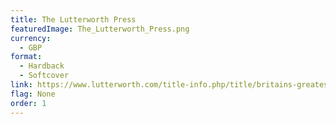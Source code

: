 ```yaml
---
title: The Lutterworth Press
featuredImage: The_Lutterworth_Press.png
currency:
  - GBP
format:
  - Hardback
  - Softcover
link: https://www.lutterworth.com/title-info.php/title/britains-greatest-prime-minister/
flag: None
order: 1
---
```

